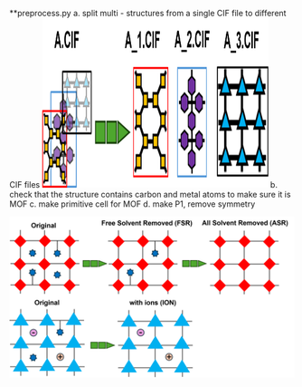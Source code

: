 **preprocess.py
a. split multi - structures from a single CIF file to different CIF files
<img src="/figs/split.png" alt="Schematic for multi split" width="400" height="300">
b. check that the structure contains carbon and metal atoms to make sure it is MOF
c. make primitive cell for MOF
d. make P1, remove symmetry





![Schematic for clean](/figs/clean.png)
